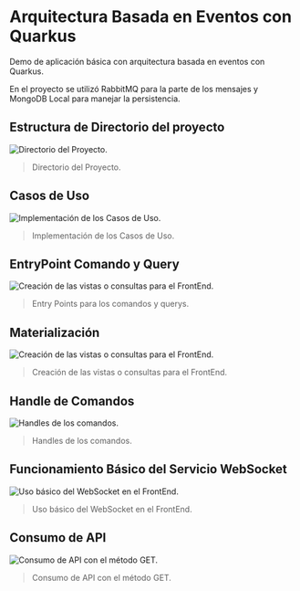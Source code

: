 # Arquitectura Basada en Eventos con Quarkus

Demo de aplicación básica con arquitectura basada en eventos con Quarkus.

En el proyecto se utilizó RabbitMQ para la parte de los mensajes y MongoDB Local para manejar la persistencia.

## Estructura de Directorio del proyecto

![Directorio del Proyecto.](https://i.ibb.co/Jn2vVxr/directorio.png)
>Directorio del Proyecto.

## Casos de Uso

![Implementación de los Casos de Uso.](https://i.ibb.co/mSvbPhz/usecase.png)
>Implementación de los Casos de Uso.

## EntryPoint Comando y Query

![Creación de las vistas o consultas para el FrontEnd.](https://i.ibb.co/Pt5frGJ/Entrypoint.png)
>Entry Points para los comandos y querys.

## Materialización

![Creación de las vistas o consultas para el FrontEnd.](https://i.ibb.co/XL44q2n/materealize.png)
>Creación de las vistas o consultas para el FrontEnd.

## Handle de Comandos

![Handles de los comandos.](https://i.ibb.co/y0zzMsF/Handle-Comando.png)
>Handles de los comandos.

## Funcionamiento Básico del Servicio WebSocket

![Uso básico del WebSocket en el FrontEnd.](https://i.ibb.co/R08tRyF/web-Socket.png)
>Uso básico del WebSocket en el FrontEnd.

## Consumo de API

![Consumo de API con el método GET.](https://i.ibb.co/4K5LQGc/Consumo-De-Api.png)
>Consumo de API con el método GET.
